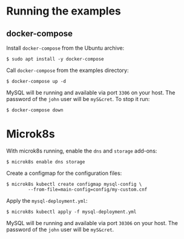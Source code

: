 # Running the examples

## docker-compose

Install `docker-compose` from the Ubuntu archive:

```
$ sudo apt install -y docker-compose
```

Call `docker-compose` from the examples directory:

```
$ docker-compose up -d
```

MySQL will be running and available via port `3306` on your host. The password of the `john` user will be `myS&cret`. To stop it run:

```
$ docker-compose down
```

# Microk8s

With microk8s running, enable the `dns` and `storage` add-ons:

```
$ microk8s enable dns storage
```

Create a configmap for the configuration files:

```
$ microk8s kubectl create configmap mysql-config \
		--from-file=main-config=config/my-custom.cnf
```

Apply the `mysql-deployment.yml`:

```
$ microk8s kubectl apply -f mysql-deployment.yml
```

MySQL will be running and available via port `30306` on your host. The password of the `john` user will be `myS&cret`.
